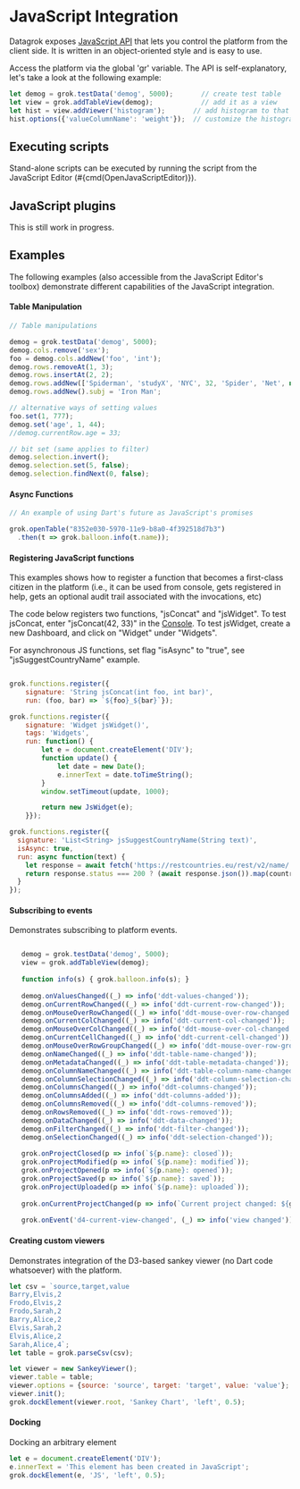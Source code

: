 <!-- TITLE: JavaScript Integration -->
<!-- SUBTITLE: -->

# JavaScript Integration

Datagrok exposes [JavaScript API](https://dev.datagrok.ai/js/grok_api.js) 
that lets you control the platform from the client side.
It is written in an object-oriented style and is easy to use. 

Access the platform via the global 'gr' variable. The API is self-explanatory, let's take a look at the following example:
```javascript
let demog = grok.testData('demog', 5000);       // create test table
let view = grok.addTableView(demog);            // add it as a view
let hist = view.addViewer('histogram');       // add histogram to that view
hist.options({'valueColumnName': 'weight'});  // customize the histogram
``` 

## Executing scripts

Stand-alone scripts can be executed by running the script from the JavaScript Editor (#{cmd(OpenJavaScriptEditor)}).

## JavaScript plugins

This is still work in progress. 

## Examples

The following examples (also accessible from the JavaScript Editor's toolbox) demonstrate different
capabilities of the JavaScript integration. 

#### Table Manipulation

```javascript
// Table manipulations

demog = grok.testData('demog', 5000);
demog.cols.remove('sex');
foo = demog.cols.addNew('foo', 'int');
demog.rows.removeAt(1, 3);
demog.rows.insertAt(2, 2);
demog.rows.addNew(['Spiderman', 'studyX', 'NYC', 32, 'Spider', 'Net', new Date(2020), 180, 80, 666]);
demog.rows.addNew().subj = 'Iron Man';

// alternative ways of setting values
foo.set(1, 777);
demog.set('age', 1, 44);
//demog.currentRow.age = 33;

// bit set (same applies to filter)
demog.selection.invert();
demog.selection.set(5, false);
demog.selection.findNext(0, false);
```

#### Async Functions   

```javascript
// An example of using Dart's future as JavaScript's promises

grok.openTable("8352e030-5970-11e9-b8a0-4f392518d7b3")
  .then(t => grok.balloon.info(t.name));
```

#### Registering JavaScript functions

This examples shows how to register a function that becomes a first-class
citizen in the platform (i.e., it can be used from console, gets registered
in help, gets an optional audit trail associated with the invocations, etc)

The code below registers two functions, "jsConcat" and "jsWidget". To test
jsConcat, enter "jsConcat(42, 33)" in the [Console](../overview/console.md). 
To test jsWidget, create a new Dashboard, and click on "Widget" under "Widgets".

For asynchronous JS functions, set flag "isAsync" to "true", see "jsSuggestCountryName" example.

```javascript

grok.functions.register({
    signature: 'String jsConcat(int foo, int bar)',
    run: (foo, bar) => `${foo}_${bar}`});

grok.functions.register({
    signature: 'Widget jsWidget()',
    tags: 'Widgets',
    run: function() {
        let e = document.createElement('DIV');
        function update() {
            let date = new Date();
            e.innerText = date.toTimeString();
        }
        window.setTimeout(update, 1000);

        return new JsWidget(e);
    }});

grok.functions.register({
  signature: 'List<String> jsSuggestCountryName(String text)',
  isAsync: true,
  run: async function(text) {
    let response = await fetch('https://restcountries.eu/rest/v2/name/' + text);
    return response.status === 200 ? (await response.json()).map(country => country['name']) : [];
  }
});
```

#### Subscribing to events

Demonstrates subscribing to platform events.

```javascript

   demog = grok.testData('demog', 5000);
   view = grok.addTableView(demog);
   
   function info(s) { grok.balloon.info(s); }
   
   demog.onValuesChanged((_) => info('ddt-values-changed'));
   demog.onCurrentRowChanged((_) => info('ddt-current-row-changed'));
   demog.onMouseOverRowChanged((_) => info('ddt-mouse-over-row-changed'));
   demog.onCurrentColChanged((_) => info('ddt-current-col-changed'));
   demog.onMouseOverColChanged((_) => info('ddt-mouse-over-col-changed'));
   demog.onCurrentCellChanged((_) => info('ddt-current-cell-changed'));
   demog.onMouseOverRowGroupChanged((_) => info('ddt-mouse-over-row-group-changed'));
   demog.onNameChanged((_) => info('ddt-table-name-changed'));
   demog.onMetadataChanged((_) => info('ddt-table-metadata-changed'));
   demog.onColumnNameChanged((_) => info('ddt-table-column-name-changed'));
   demog.onColumnSelectionChanged((_) => info('ddt-column-selection-changed'));
   demog.onColumnsChanged((_) => info('ddt-columns-changed'));
   demog.onColumnsAdded((_) => info('ddt-columns-added'));
   demog.onColumnsRemoved((_) => info('ddt-columns-removed'));
   demog.onRowsRemoved((_) => info('ddt-rows-removed'));
   demog.onDataChanged((_) => info('ddt-data-changed'));
   demog.onFilterChanged((_) => info('ddt-filter-changed'));
   demog.onSelectionChanged((_) => info('ddt-selection-changed'));
   
   grok.onProjectClosed(p => info(`${p.name}: closed`));
   grok.onProjectModified(p => info(`${p.name}: modified`));
   grok.onProjectOpened(p => info(`${p.name}: opened`));
   grok.onProjectSaved(p => info(`${p.name}: saved`));
   grok.onProjectUploaded(p => info(`${p.name}: uploaded`));
   
   grok.onCurrentProjectChanged(p => info(`Current project changed: ${grok.project.name}`));
   
   grok.onEvent('d4-current-view-changed', (_) => info('view changed'));
```

#### Creating custom viewers

Demonstrates integration of the D3-based sankey viewer (no Dart code whatsoever)
with the platform.

```javascript
let csv = `source,target,value
Barry,Elvis,2
Frodo,Elvis,2
Frodo,Sarah,2
Barry,Alice,2
Elvis,Sarah,2
Elvis,Alice,2
Sarah,Alice,4`;
let table = grok.parseCsv(csv);

let viewer = new SankeyViewer();
viewer.table = table;
viewer.options = {source: 'source', target: 'target', value: 'value'};
viewer.init();
grok.dockElement(viewer.root, 'Sankey Chart', 'left', 0.5);
```

#### Docking

Docking an arbitrary element

```javascript
let e = document.createElement('DIV');
e.innerText = 'This element has been created in JavaScript';
grok.dockElement(e, 'JS', 'left', 0.5);
```